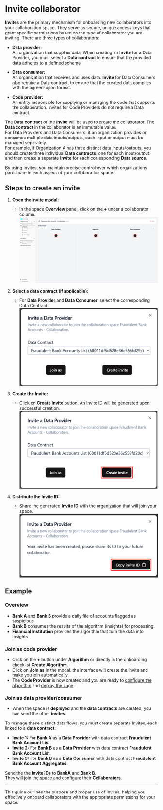 # Invite collaborator

**Invites** are the primary mechanism for onboarding new collaborators into your collaboration space. They serve as secure, unique access keys that grant specific permissions based on the type of collaborator you are inviting. There are three types of collaborators:

- **Data provider:**  
  An organization that supplies data. When creating an **Invite** for a Data Provider, you must select a **Data contract** to ensure that the provided data adheres to a defined schema.

- **Data consumer:**  
  An organization that receives and uses data. **Invite** for Data Consumers also require a Data contract, to ensure that the created data complies with the agreed-upon format.

- **Code provider:**  
  An entity responsible for supplying or managing the code that supports the collaboration. Invites for Code Providers do not require a Data contract.

The **Data contract** of the **Invite** will be used to create the collaborator. The **Data contract** in the collaborator is an immutable value.  
For Data Providers and Data Consumers: if an organization provides or consumes multiple data inputs/outputs, each input or output must be managed separately.  
For example, if Organization A has three distinct data inputs/outputs, you should create three individual **Data contracts**, one for each input/output, and then create a separate **Invite** for each corresponding **Data source**.

By using Invites, you maintain precise control over which organizations participate in each aspect of your collaboration space.

## Steps to create an invite

1. **Open the invite modal:**

   - In the space **Overview** panel, click on the **+** under a collaborator column.  
     ![empty space overview](img/empty_space.png)

2. **Select a data contract (if applicable):**

   - For **Data Provider** and **Data Consumer**, select the corresponding Data Contract.
     ![create invite ](img/16_invite_data_provider_withDC.png)

3. **Create the Invite:**

   - Click on **Create Invite** button. An Invite ID will be generated upon successful creation.
     ![create invite ](img/16_invite_data_provider_withDC_create.png)

4. **Distribute the Invite ID:**
   - Share the generated **Invite ID** with the organization that will join your space.
     ![create invite ](img/17_invite_data_provider_copy_invite.png)

## Example

### Overview

- **Bank A** and **Bank B** provide a daily file of accounts flagged as suspicious.
- **Bank B** consumes the results of the algorithm (insights) for processing.
- **Financial Institution** provides the algorithm that turn the data into insights.

### Join as code provider

- Click on the **+** button under **Algorithm** or directly in the onboarding checklist **Create Algorithm**.
- Click on **Join as** in the modal, the interface will create the Invite and make you join automatically.
- The **Code Provider** is now created and you are ready to [configure the algorithm](/docs/user-manual/code-provider/configure-collaborator/general) and [deploy the cage](/docs/user-manual/collaboration-space-owner/cage-management/deploy-cage).

### Join as data provider/consumer

- When the space is **deployed** and the **data contracts** are created, you can send the other **invites**.

To manage these distinct data flows, you must create separate Invites, each linked to a **data contract**:

- **Invite 1:** For **Bank A** as a **Data Provider** with data contract **Fraudulent Bank Account List**.
- **Invite 2:** For **Bank B** as a **Data Provider** with data contract **Fraudulent Bank Account List**.
- **Invite 3:** For **Bank B** as a **Data Consumer** with data contract **Fraudulent Bank Account Aggregated**.

Send the the **Invite IDs** to **BankA** and **Bank B**.  
They will join the space and configure their **Collaborators**.

---

This guide outlines the purpose and proper use of Invites, helping you effectively onboard collaborators with the appropriate permissions for your space.
